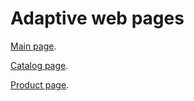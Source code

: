 # Adaptive web pages
[Main page](https://fruzii.github.io/driveMoto/index.html).

[Catalog page](https://fruzii.github.io/driveMoto/catalog.html).

[Product page](https://fruzii.github.io/driveMoto/productPage.html).
